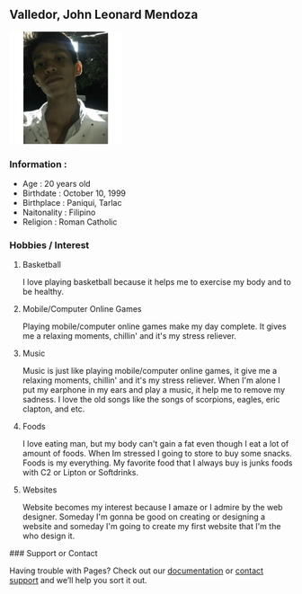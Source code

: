 ## Valledor, John Leonard Mendoza

<img src="https://github.com/leonardda-vinci/theLeonarddavinci/blob/master/leonard.jpg" width="200" height="200"/>

<h3>Information : </h3>
<ul>
  <li>Age : 20 years old</li>
  <li>Birthdate : October 10, 1999</li>
  <li>Birthplace : Paniqui, Tarlac</li>
  <li>Naitonality : Filipino</li>
  <li>Religion : Roman Catholic</li>
</ul>

### Hobbies / Interest
<ol>
  <li>Basketball</li>
  <p>I love playing basketball because it helps me to exercise my body and to be healthy.</p>
  <li>Mobile/Computer Online Games</li>
  <p>Playing mobile/computer online games make my day complete. It gives me a relaxing moments, chillin' and it's my stress reliever.</p>
  <li>Music</li>
  <p>Music is just like playing mobile/computer online games, it give me a relaxing moments, chillin' and it's my stress reliever. When I'm alone I put my earphone in my ears and play a music, it help me to remove my sadness. I love the old songs like the songs of scorpions, eagles, eric clapton, and etc.</p>
  <li>Foods</li>
  <p>I love eating man, but my body can't gain a fat even though I  eat a lot of amount of foods. When Im stressed I going to store to buy some snacks. Foods is my everything. My favorite food that I always buy is junks foods with C2 or Lipton or Softdrinks. </p>
  <li>Websites</li>
  <p>Website becomes my interest because I amaze or I admire by the web designer. Someday I'm gonna be good on creating or designing a website and someday I'm going to create my first website that I'm the who design it.</p>
</ol>
### Support or Contact

Having trouble with Pages? Check out our [documentation](https://help.github.com/categories/github-pages-basics/) or [contact support](https://github.com/contact) and we’ll help you sort it out.
